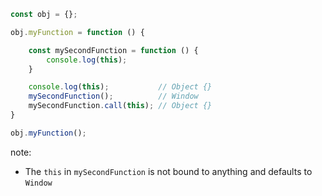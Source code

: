 ```js
const obj = {};

obj.myFunction = function () {

    const mySecondFunction = function () {
        console.log(this);
    }

    console.log(this);           // Object {}
    mySecondFunction();          // Window
    mySecondFunction.call(this); // Object {}
}

obj.myFunction();
```

note:
* The `this` in `mySecondFunction` is not bound to anything and defaults to `Window`
